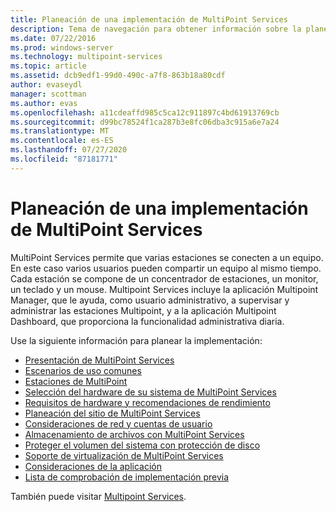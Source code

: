 ```yaml
---
title: Planeación de una implementación de MultiPoint Services
description: Tema de navegación para obtener información sobre la planeación de la implementación de Multipoint Services
ms.date: 07/22/2016
ms.prod: windows-server
ms.technology: multipoint-services
ms.topic: article
ms.assetid: dcb9edf1-99d0-490c-a7f8-863b18a80cdf
author: evaseydl
manager: scottman
ms.author: evas
ms.openlocfilehash: a11cdeaffd985c5ca12c911897c4bd61913769cb
ms.sourcegitcommit: d99bc78524f1ca287b3e8fc06dba3c915a6e7a24
ms.translationtype: MT
ms.contentlocale: es-ES
ms.lasthandoff: 07/27/2020
ms.locfileid: "87181771"
---
```

# <a name="planning-a-multipoint-services-deployment"></a>Planeación de una implementación de MultiPoint Services
MultiPoint Services permite que varias estaciones se conecten a un equipo. En este caso varios usuarios pueden compartir un equipo al mismo tiempo. Cada estación se compone de un concentrador de estaciones, un monitor, un teclado y un mouse. Multipoint Services incluye la aplicación Multipoint Manager, que le ayuda, como usuario administrativo, a supervisar y administrar las estaciones Multipoint, y a la aplicación Multipoint Dashboard, que proporciona la funcionalidad administrativa diaria.

Use la siguiente información para planear la implementación:

-   [Presentación de MultiPoint Services](Introducing-MultiPoint-services.md)
-   [Escenarios de uso comunes](Common-MultiPoint-services-Usage-Scenarios.md)
-   [Estaciones de MultiPoint](MultiPoint-services-Stations.md)
-   [Selección del hardware de su sistema de MultiPoint Services](Selecting-Hardware-for-Your-MultiPoint-services-System.md)
-   [Requisitos de hardware y recomendaciones de rendimiento](Hardware-Requirements-and-Performance-Recommendations.md)
-   [Planeación del sitio de MultiPoint Services](MultiPoint-services-Site-Planning.md)
-   [Consideraciones de red y cuentas de usuario](Network-Considerations-and-User-Accounts.md)
-   [Almacenamiento de archivos con MultiPoint Services](Storing-Files-with-MultiPoint-services.md)
-   [Proteger el volumen del sistema con protección de disco](Protecting-the-System-Volume-with-Disk-Protection.md)
-   [Soporte de virtualización de MultiPoint Services](MultiPoint-services-Virtualization-Support.md)
-   [Consideraciones de la aplicación](Application-Considerations.md)
-   [Lista de comprobación de implementación previa](Predeployment-Checklist.md)

También puede visitar [Multipoint Services](https://docs.microsoft.com/windows-server/remote/multipoint-services/introducing-multipoint-services).
